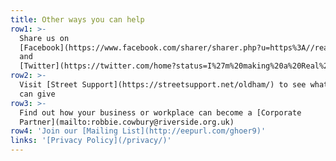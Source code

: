 ```yaml
---
title: Other ways you can help
row1: >-
  Share us on
  [Facebook](https://www.facebook.com/sharer/sharer.php?u=https%3A//realchangeoldham.co.uk/)
  and
  [Twitter](https://twitter.com/home?status=I%27m%20making%20a%20Real%20Change%20to%20homelessness%20in%20Oldham%20%23RealChangeOldham%20%40RealChangeGM)
row2: >-
  Visit [Street Support](https://streetsupport.net/oldham/) to see what else you
  can give
row3: >-
  Find out how your business or workplace can become a [Corporate
  Partner](mailto:robbie.cowbury@riverside.org.uk)
row4: 'Join our [Mailing List](http://eepurl.com/ghoer9)'
links: '[Privacy Policy](/privacy/)'
---
```



